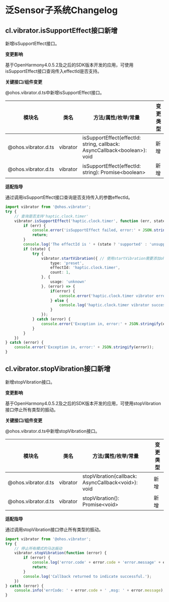 # 泛Sensor子系统Changelog

## cl.vibrator.isSupportEffect接口新增

新增isSupportEffect接口。

**变更影响**

基于OpenHarmony4.0.5.2及之后的SDK版本开发的应用，可使用isSupportEffect接口查询传入effectId是否支持。

**关键接口/组件变更**

@ohos.vibrator.d.ts中新增isSupportEffect接口。

| 模块名 | 类名 | 方法/属性/枚举/常量 | 变更类型 |
|  -- | -- | -- | -- |
| @ohos.vibrator.d.ts | vibrator | isSupportEffect(effectId: string, callback: AsyncCallback&lt;boolean&gt;): void | 新增 |
| @ohos.vibrator.d.ts | vibrator | isSupportEffect(effectId: string): Promise&lt;boolean&gt; | 新增 |

**适配指导**<br>

通过调用isSupportEffect接口查询是否支持传入的参数effectId。

```ts
import vibrator from '@ohos.vibrator';
try {
    // 查询是否支持'haptic.clock.timer'
    vibrator.isSupportEffect('haptic.clock.timer', function (err, state) {
        if (err) {
            console.error('isSupportEffect failed, error:' + JSON.stringify(err));
            return;
        }
        console.log('The effectId is ' + (state ? 'supported' : 'unsupported'));
        if (state) {
            try {
                vibrator.startVibration({ // 使用startVibration需要添加ohos.permission.VIBRATE权限
                    type: 'preset',
                    effectId: 'haptic.clock.timer',
                    count: 1,
                }, {
                    usage: 'unknown'
                }, (error) => {
                    if(error) {
                        console.error('haptic.clock.timer vibrator error:'  + JSON.stringify(error));
                    } else {
                        console.log('haptic.clock.timer vibrator success');
                    }
                });
            } catch (error) {
                console.error('Exception in, error:' + JSON.stringify(error));
            }
        }
    })
} catch (error) {
    console.error('Exception in, error:' + JSON.stringify(error));
}
```

## cl.vibrator.stopVibration接口新增

新增stopVibration接口。

**变更影响**

基于OpenHarmony4.0.5.2及之后的SDK版本开发的应用，可使用stopVibration接口停止所有类型的振动。

**关键接口/组件变更**

@ohos.vibrator.d.ts中新增stopVibration接口。

| 模块名              | 类名     | 方法/属性/枚举/常量                                      | 变更类型 |
| ------------------- | -------- | -------------------------------------------------------- | -------- |
| @ohos.vibrator.d.ts | vibrator | stopVibration(callback: AsyncCallback&lt;void&gt;): void | 新增     |
| @ohos.vibrator.d.ts | vibrator | stopVibration(): Promise&lt;void&gt;                     | 新增     |

**适配指导**<br>

通过调用stopVibration接口停止所有类型的振动。

```ts
import vibrator from '@ohos.vibrator';
try {
    // 停止所有模式的马达振动
    vibrator.stopVibration(function (error) {
        if (error) {
            console.log('error.code' + error.code + 'error.message' + error.message);
            return;
        }
        console.log('Callback returned to indicate successful.');
    })
} catch (error) {
    console.info('errCode: ' + error.code + ' ,msg: ' + error.message);
}
```

